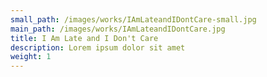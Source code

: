 ```yaml
---
small_path: /images/works/IAmLateandIDontCare-small.jpg
main_path: /images/works/IAmLateandIDontCare.jpg
title: I Am Late and I Don't Care
description: Lorem ipsum dolor sit amet
weight: 1
---
```

